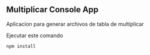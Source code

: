 

## Multiplicar Console App

Aplicacion para generar archivos de tabla de multiplicar

Ejecutar este comando

```
npm install

```